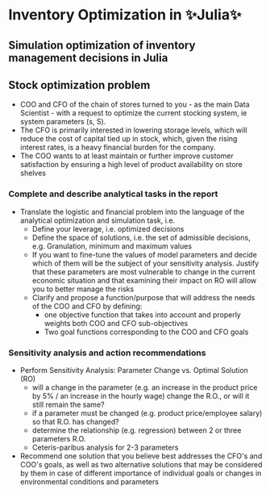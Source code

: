 # Inventory Optimization in ✨Julia✨
## Simulation optimization of inventory management decisions in Julia


## Stock optimization problem
* COO and CFO of the chain of stores turned to you - as the main Data Scientist - with a request to optimize the current stocking system, ie system parameters (s, S).
* The CFO is primarily interested in lowering storage levels, which will reduce the cost of capital tied up in stock, which, given the rising interest rates, is a heavy financial burden for the company.
* The COO wants to at least maintain or further improve customer satisfaction by ensuring a high level of product availability on store shelves

### Complete and describe analytical tasks in the report
* Translate the logistic and financial problem into the language of the analytical optimization and simulation task, i.e.
  - Define your leverage, i.e. optimized decisions
  - Define the space of solutions, i.e. the set of admissible decisions, e.g. Granulation, minimum and maximum values
  - If you want to fine-tune the values of model parameters and decide which of them will be the subject of your sensitivity analysis. Justify that these       parameters are most vulnerable to change in the current economic situation and that examining their impact on RO will allow you to better manage the       risks
  - Clarify and propose a function/purpose that will address the needs of the COO and CFO by defining:
    * one objective function that takes into account and properly weights both COO and CFO sub-objectives
    * Two goal functions corresponding to the COO and CFO goals

 
### Sensitivity analysis and action recommendations
* Perform Sensitivity Analysis: Parameter Change vs. Optimal Solution (RO)
  - will a change in the parameter (e.g. an increase in the product price by 5% / an increase in the hourly wage) change the R.O., or will it still remain    the same?
  - if a parameter must be changed (e.g. product price/employee salary) so that R.O. has changed?
  - determine the relationship (e.g. regression) between 2 or three parameters R.O.
  - Ceteris-paribus analysis for 2-3 parameters
* Recommend one solution that you believe best addresses the CFO's and COO's goals, as well as two alternative solutions that may be considered by them in  case of different importance of individual goals or changes in environmental conditions and parameters
